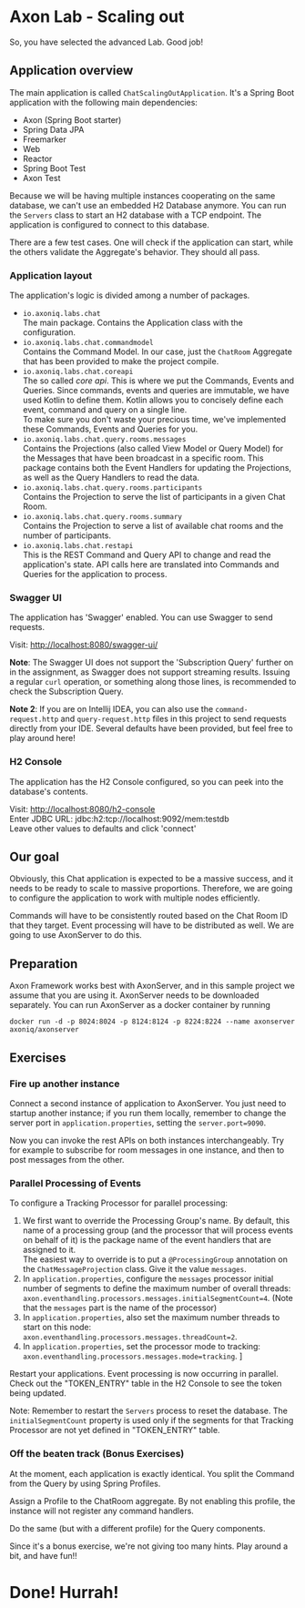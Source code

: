 Axon Lab - Scaling out
======================

So, you have selected the advanced Lab. Good job!

Application overview
--------------------

The main application is called `ChatScalingOutApplication`. It's a Spring Boot application with the following main 
dependencies:
 - Axon (Spring Boot starter)
 - Spring Data JPA
 - Freemarker
 - Web 
 - Reactor
 - Spring Boot Test
 - Axon Test

Because we will be having multiple instances cooperating on the same database, we can't use an
embedded H2 Database anymore. You can run the `Servers` class to start an H2 database with a
TCP endpoint. The application is configured to connect to this database. 

There are a few test cases. One will check if the application can start, while the others 
validate the Aggregate's behavior. They should all pass.

### Application layout ###

The application's logic is divided among a number of packages.

- `io.axoniq.labs.chat`  
  The main package. Contains the Application class with the configuration.
- `io.axoniq.labs.chat.commandmodel`  
  Contains the Command Model. In our case, just the `ChatRoom` Aggregate that has been provided to make the project 
  compile.
- `io.axoniq.labs.chat.coreapi`  
  The so called *core api*. This is where we put the Commands, Events and Queries. 
  Since commands, events and queries are immutable, we have used Kotlin to define them. Kotlin allows you to
  concisely define each event, command and query on a single line.  
  To make sure you don't waste your precious time, we've implemented these Commands, Events and Queries for you.
- `io.axoniq.labs.chat.query.rooms.messages`  
  Contains the Projections (also called View Model or Query Model) for the Messages that have been broadcast in a 
  specific room. This package contains both the Event Handlers for updating the Projections, 
  as well as the Query Handlers to read the data.
- `io.axoniq.labs.chat.query.rooms.participants`  
  Contains the Projection to serve the list of participants in a given Chat Room. 
- `io.axoniq.labs.chat.query.rooms.summary`  
  Contains the Projection to serve a list of available chat rooms and the number of participants.
- `io.axoniq.labs.chat.restapi`  
  This is the REST Command and Query API to change and read the application's state. 
  API calls here are translated into Commands and Queries for the application to process.

### Swagger UI ###
The application has 'Swagger' enabled. You can use Swagger to send requests.

Visit: [http://localhost:8080/swagger-ui/](http://localhost:8080/swagger-ui/)

<b>Note</b>: The Swagger UI does not support the 'Subscription Query' further on in the assignment,
 as Swagger does not support streaming results. 
Issuing a regular `curl` operation, or something along those lines, is recommended to check the Subscription Query.

<b>Note 2</b>: If you are on Intellij IDEA, you can also use the `command-request.http`
 and `query-request.http` files in this project to send requests directly from your IDE.
Several defaults have been provided, but feel free to play around here!

### H2 Console ###
The application has the H2 Console configured, so you can peek into the database's contents.

Visit: [http://localhost:8080/h2-console](http://localhost:8080/h2-console)  
Enter JDBC URL: jdbc:h2:tcp://localhost:9092/mem:testdb  
Leave other values to defaults and click 'connect'

Our goal
--------

Obviously, this Chat application is expected to be a massive success, and it needs to be ready to scale to massive 
proportions. Therefore, we are going to configure the application to work with multiple nodes efficiently.

Commands will have to be consistently routed based on the Chat Room ID that they target. Event processing will have to
be distributed as well. We are going to use AxonServer to do this.

Preparation
-----------

Axon Framework works best with AxonServer, and in this sample project we assume that you are using it. 
AxonServer needs to be downloaded separately. 
You can run AxonServer as a docker container by running 
```shell script
docker run -d -p 8024:8024 -p 8124:8124 -p 8224:8224 --name axonserver axoniq/axonserver
```

Exercises
---------

### Fire up another instance ###

Connect a second instance of application to AxonServer. You just need to startup another instance; if you run them locally, 
remember to change the server port in `application.properties`, setting the `server.port=9090`.

Now you can invoke the rest APIs on both instances interchangeably. 
Try for example to subscribe for room messages in one instance, and then to post messages from the other.

### Parallel Processing of Events ###

To configure a Tracking Processor for parallel processing:

1. We first want to override the Processing Group's name. By default, this name of a processing group (and the processor 
that will process events on behalf of it) is the package name of the event handlers that are assigned to it.  
The easiest way to override is to put a `@ProcessingGroup` annotation on the `ChatMessageProjection` class. Give it the 
value `messages`.
2. In `application.properties`, configure the `messages` processor initial number of segments to define the maximum number of overall threads:  
`axon.eventhandling.processors.messages.initialSegmentCount=4`. (Note that the `messages` part is the name of the processor) 
3. In `application.properties`, also set the maximum number threads to start on this node:  
`axon.eventhandling.processors.messages.threadCount=2`. 
4. In `application.properties`, set the processor mode to tracking:  
`axon.eventhandling.processors.messages.mode=tracking`. ]

Restart your applications. Event processing is now occurring in parallel. Check out the "TOKEN_ENTRY" table in the H2 
Console to see the token being updated.

Note:
Remember to restart the `Servers` process to reset the database. 
The `initialSegmentCount` property is used only if the segments for that Tracking Processor are not yet defined in 
"TOKEN_ENTRY" table.

### Off the beaten track (Bonus Exercises) ###

At the moment, each application is exactly identical. You split the Command from the Query by using Spring Profiles.

Assign a Profile to the ChatRoom aggregate. By not enabling this profile, the instance will not register any command handlers.

Do the same (but with a different profile) for the Query components.

Since it's a bonus exercise, we're not giving too many hints. Play around a bit, and have fun!!

# Done! Hurrah! #
